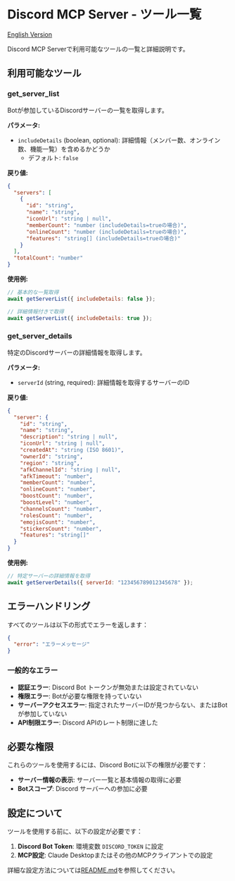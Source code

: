# Discord MCP Server - ツール一覧

[English Version](TOOLLIST.en.md)

Discord MCP Serverで利用可能なツールの一覧と詳細説明です。

## 利用可能なツール

### get_server_list

Botが参加しているDiscordサーバーの一覧を取得します。

**パラメータ:**
- `includeDetails` (boolean, optional): 詳細情報（メンバー数、オンライン数、機能一覧）を含めるかどうか
  - デフォルト: `false`

**戻り値:**
```json
{
  "servers": [
    {
      "id": "string",
      "name": "string", 
      "iconUrl": "string | null",
      "memberCount": "number (includeDetails=trueの場合)",
      "onlineCount": "number (includeDetails=trueの場合)",
      "features": "string[] (includeDetails=trueの場合)"
    }
  ],
  "totalCount": "number"
}
```

**使用例:**
```javascript
// 基本的な一覧取得
await getServerList({ includeDetails: false });

// 詳細情報付きで取得
await getServerList({ includeDetails: true });
```

### get_server_details

特定のDiscordサーバーの詳細情報を取得します。

**パラメータ:**
- `serverId` (string, required): 詳細情報を取得するサーバーのID

**戻り値:**
```json
{
  "server": {
    "id": "string",
    "name": "string",
    "description": "string | null",
    "iconUrl": "string | null",
    "createdAt": "string (ISO 8601)",
    "ownerId": "string",
    "region": "string",
    "afkChannelId": "string | null",
    "afkTimeout": "number",
    "memberCount": "number",
    "onlineCount": "number", 
    "boostCount": "number",
    "boostLevel": "number",
    "channelsCount": "number",
    "rolesCount": "number",
    "emojisCount": "number",
    "stickersCount": "number",
    "features": "string[]"
  }
}
```

**使用例:**
```javascript
// 特定サーバーの詳細情報を取得
await getServerDetails({ serverId: "123456789012345678" });
```

## エラーハンドリング

すべてのツールは以下の形式でエラーを返します：

```json
{
  "error": "エラーメッセージ"
}
```

### 一般的なエラー

- **認証エラー**: Discord Bot トークンが無効または設定されていない
- **権限エラー**: Botが必要な権限を持っていない
- **サーバーアクセスエラー**: 指定されたサーバーIDが見つからない、またはBotが参加していない
- **API制限エラー**: Discord APIのレート制限に達した

## 必要な権限

これらのツールを使用するには、Discord Botに以下の権限が必要です：

- **サーバー情報の表示**: サーバー一覧と基本情報の取得に必要
- **Botスコープ**: Discord サーバーへの参加に必要

## 設定について

ツールを使用する前に、以下の設定が必要です：

1. **Discord Bot Token**: 環境変数 `DISCORD_TOKEN` に設定
2. **MCP設定**: Claude Desktopまたはその他のMCPクライアントでの設定

詳細な設定方法については[README.md](README.md)を参照してください。